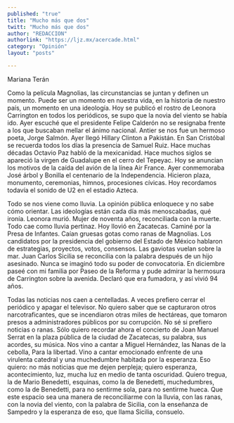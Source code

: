 ```yaml
---
published: "true"
title: "Mucho más que dos"
twitt: "Mucho más que dos"
author: "REDACCION"
authorlink: "https://ljz.mx/acercade.html"
category: "Opinión"
layout: "posts"

---
```



  Mariana Terán



  Como la película Magnolias, las circunstancias se juntan y definen un momento. Puede ser un momento en nuestra vida, en la historia de nuestro país, un momento en una ideología. Hoy se publicó el rostro de Leonora Carrington en todos los periódicos, se supo que la novia del viento se había ido. Ayer escuché que el presidente Felipe Calderón no se resignaba frente a los que buscaban mellar el ánimo nacional. Antier se nos fue un hermoso poeta, Jorge Salmón. Ayer llegó Hillary Clinton a Pakistán. En San Cristóbal se recuerda todos los días la presencia de Samuel Ruiz. Hace muchas décadas Octavio Paz habló de la mexicanidad. Hace muchos siglos se apareció la virgen de Guadalupe en el cerro del Tepeyac. Hoy se anuncian los motivos de la caída del avión de la línea Air France. Ayer conmemoraba José árbol y Bonilla el centenario de la Independencia. Hicieron plaza, monumento, ceremonias, himnos, procesiones cívicas. Hoy recordamos todavía el sonido de U2 en el estadio Azteca.



  Todo se nos viene como lluvia. La opinión pública enloquece y no sabe cómo orientar. Las ideologías están cada día más menoscabadas, qué ironía. Leonora murió. Mujer de noventa años, reconciliada con la muerte. Todo cae como lluvia pertinaz. Hoy llovió en Zacatecas. Caminé por la Presa de Infantes. Caían gruesas gotas como ranas de Magnolias. Los candidatos por la presidencia del gobierno del Estado de México hablaron de estrategias, proyectos, votos, consensos. Las gaviotas vuelan sobre la mar. Juan Carlos Sicilia se reconcilia con la palabra después de un hijo asesinado. Nunca se imaginó todo su poder de convocatoria. En diciembre paseé con mi familia por Paseo de la Reforma y pude admirar la hermosura de Carrington sobre la avenida. Declaró que era fumadora, y así vivió 94 años.



  Todas las noticias nos caen a centelladas. A veces prefiero cerrar el periódico y apagar el televisor. No quiero saber que se capturaron otros narcotraficantes, que se incendiaron otras miles de hectáreas, que tomaron presos a administradores públicos por su corrupción. No sé si prefiero noticias o ranas. Sólo quiero recordar ahora el concierto de Joan Manuel Serrat en la plaza pública de la ciudad de Zacatecas, su palabra, sus acordes, su música. Nos vino a cantar a Miguel Hernández, las Nanas de la cebolla, Para la libertad. Vino a cantar emocionado enfrente de una virulenta catedral y una muchedumbre habitada por la esperanza. Eso quiero: no más noticias que me dejen perpleja; quiero esperanza, acontecimiento, luz, mucha luz en medio de tanta oscuridad. Quiero tregua, la de Mario Benedetti, esquinas, como la de Benedetti, muchedumbres, como la de Benedetti, para no sentirme sola, para no sentirme hueca. Que este espacio sea una manera de reconciliarme con la lluvia, con las ranas, con la novia del viento, con la palabra de Sicilia, con la enseñanza de Sampedro y la esperanza de eso, que llama Sicilia, consuelo.

